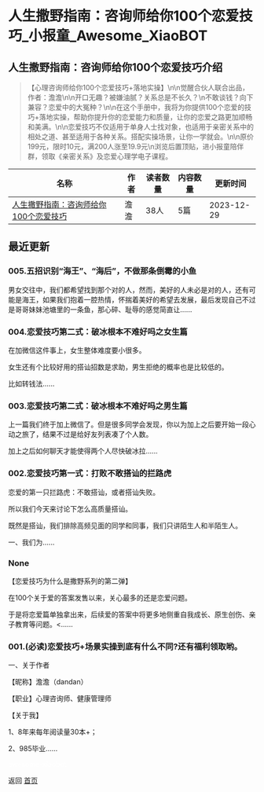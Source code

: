 # 人生撒野指南：咨询师给你100个恋爱技巧_小报童_Awesome_XiaoBOT

## 人生撒野指南：咨询师给你100个恋爱技巧介绍
> 【心理咨询师给你100个恋爱技巧+落地实操】\n\n觉醒合伙人联合出品，作者：澹澹\n\n开口无趣？被嫌油腻？关系总是不长久？\n不敢谈钱？向下兼容？恋爱中的大冤种？\n\n在这个手册中，我将为你提供100个恋爱的技巧+落地实操，帮助你提升你的恋爱能力和质量，让你的恋爱之路更加顺畅和美满。\n\n恋爱技巧不仅适用于单身人士找对象，也适用于亲密关系中的相处之道、甚至适用于各种关系。搭配实操场景，让你一学就会。\n\n原价199元，限时10元，满200人涨至19.9元\n浏览后置顶贴，进小报童陪伴群，领取《亲密关系》及恋爱心理学电子课程。  
  


|名称|作者|读者数量|内容数量|更新时间|
|---|---|---|---|---|
|[人生撒野指南：咨询师给你100个恋爱技巧](https://xiaobot.net/p/100lovetips?refer=9c3f1c95-a052-465a-9902-f6d75080262a)|澹澹|38人|5篇|2023-12-29|

## 最近更新
### 005.五招识别“海王”、“海后”，不做那条倒霉的小鱼

男女交往中，我们都希望找到那个对的人，然而，美好的人未必是对的人，还有可能是海王，如果我们抱着一腔热情，怀揣着美好的希望去发展，最后发现自己不过是哥哥妹妹池塘里的一条鱼，那心碎、耻辱的感觉简直让......

### 004.恋爱技巧第二式：破冰根本不难好吗之女生篇

在加微信这件事上，女生整体难度要小很多。



女生还有个比较好用的搭讪招数是求助，男生拒绝的概率也是比较低的。



比如转钱法......

### 003.恋爱技巧第二式：破冰根本不难好吗之男生篇

上一篇我们终于加上微信了。但是很多同学会发现，你以为加上之后要开始一段心动之旅了，结果不过是给好友列表凑了个人数。



加上之后如何聊天才能使得两个人尽快破冰拉......

### 002.恋爱技巧第一式：打败不敢搭讪的拦路虎

恋爱的第一只拦路虎：不敢搭讪，或者搭讪失败。

所以我们今天来讨论下怎么高质量搭讪。

既然是搭讪，我们排除高频见面的同学和同事，我们只讲陌生人和半陌生人。

一、我们为......

### None

【恋爱技巧为什么是撒野系列的第二弹】

在100个关于爱的答案发售以来，关心最多的还是恋爱问题。

于是将恋爱篇单独拿出来，后续爱的答案中将更多地侧重自我成长、原生创伤、亲子教育等问题。<......

### 001.(必读)恋爱技巧+场景实操到底有什么不同?还有福利领取哟。

一、关于作者

【昵称】澹澹（dandan）

【职业】心理咨询师、健康管理师

【关于我】

1、8年来每年阅读量30本+；

2、985毕业......


<a href="https://github.com/Reno9527/awesome-xiaobot" style="color: white; text-decoration: none;">awesome-xiaobot</a>

返回 [首页](../README.md)
